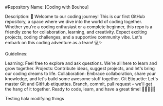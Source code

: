#Repository Name: [Coding with Bouhou]

Description:
🚀 Welcome to our coding journey! This is our first GitHub repository, a space where we dive into the world of coding together. Whether you're a coding enthusiast or a complete beginner, this repo is a friendly zone for collaboration, learning, and creativity. Expect exciting projects, coding challenges, and a supportive community vibe. Let's embark on this coding adventure as a team! 💻✨

Guidelines:

Learning: Feel free to explore and ask questions. We're all here to learn and grow together.
Projects: Contribute ideas, suggest projects, and let's bring our coding dreams to life.
Collaboration: Embrace collaboration, share your knowledge, and let's build some awesome stuff together.
Git Etiquette: Let's master Git and GitHub etiquettes. Branch, commit, pull request – we'll get the hang of it together.
Ready to code, learn, and have a great time! 🎉👩‍💻👨‍💻

Testing
hala modifying things